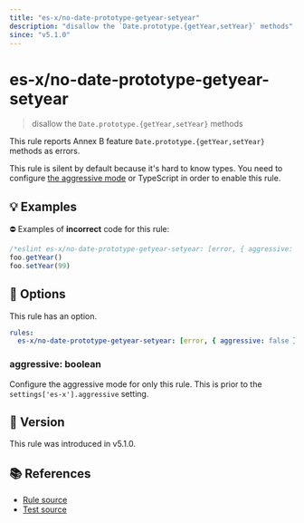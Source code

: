 ```yaml
---
title: "es-x/no-date-prototype-getyear-setyear"
description: "disallow the `Date.prototype.{getYear,setYear}` methods"
since: "v5.1.0"
---
```


# es-x/no-date-prototype-getyear-setyear
> disallow the `Date.prototype.{getYear,setYear}` methods

This rule reports Annex B feature `Date.prototype.{getYear,setYear}` methods as errors.

This rule is silent by default because it's hard to know types. You need to configure [the aggressive mode](../#the-aggressive-mode) or TypeScript in order to enable this rule.

## 💡 Examples

⛔ Examples of **incorrect** code for this rule:

<eslint-playground type="bad">

```js
/*eslint es-x/no-date-prototype-getyear-setyear: [error, { aggressive: true }] */
foo.getYear()
foo.setYear(99)
```

</eslint-playground>

## 🔧 Options

This rule has an option.

```yml
rules:
  es-x/no-date-prototype-getyear-setyear: [error, { aggressive: false }]
```

### aggressive: boolean

Configure the aggressive mode for only this rule.
This is prior to the `settings['es-x'].aggressive` setting.

## 🚀 Version

This rule was introduced in v5.1.0.

## 📚 References

- [Rule source](https://github.com/eslint-community/eslint-plugin-es-x/blob/master/lib/rules/no-date-prototype-getyear-setyear.js)
- [Test source](https://github.com/eslint-community/eslint-plugin-es-x/blob/master/tests/lib/rules/no-date-prototype-getyear-setyear.js)
